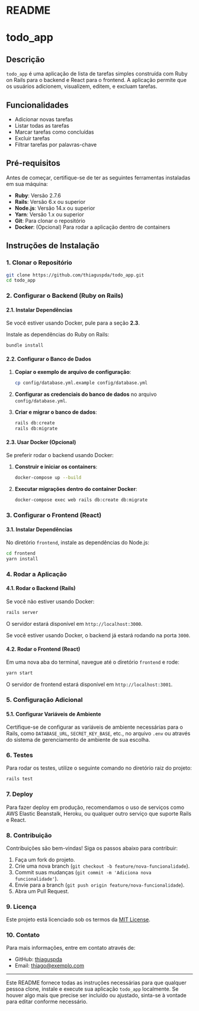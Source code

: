 # README

# todo_app

## Descrição

`todo_app` é uma aplicação de lista de tarefas simples construída com Ruby on Rails para o backend e React para o frontend. A aplicação permite que os usuários adicionem, visualizem, editem, e excluam tarefas. 

## Funcionalidades

- Adicionar novas tarefas
- Listar todas as tarefas
- Marcar tarefas como concluídas
- Excluir tarefas
- Filtrar tarefas por palavras-chave

## Pré-requisitos

Antes de começar, certifique-se de ter as seguintes ferramentas instaladas em sua máquina:

- **Ruby**: Versão 2.7.6
- **Rails**: Versão 6.x ou superior
- **Node.js**: Versão 14.x ou superior
- **Yarn**: Versão 1.x ou superior
- **Git**: Para clonar o repositório
- **Docker**: (Opcional) Para rodar a aplicação dentro de containers

## Instruções de Instalação

### 1. Clonar o Repositório

```bash
git clone https://github.com/thiaguspda/todo_app.git
cd todo_app
```

### 2. Configurar o Backend (Ruby on Rails)

#### 2.1. Instalar Dependências

Se você estiver usando Docker, pule para a seção **2.3**.

Instale as dependências do Ruby on Rails:

```bash
bundle install
```

#### 2.2. Configurar o Banco de Dados

1. **Copiar o exemplo de arquivo de configuração**:

   ```bash
   cp config/database.yml.example config/database.yml
   ```

2. **Configurar as credenciais do banco de dados** no arquivo `config/database.yml`.

3. **Criar e migrar o banco de dados**:

   ```bash
   rails db:create
   rails db:migrate
   ```

#### 2.3. Usar Docker (Opcional)

Se preferir rodar o backend usando Docker:

1. **Construir e iniciar os containers**:

   ```bash
   docker-compose up --build
   ```

2. **Executar migrações dentro do container Docker**:

   ```bash
   docker-compose exec web rails db:create db:migrate
   ```

### 3. Configurar o Frontend (React)

#### 3.1. Instalar Dependências

No diretório `frontend`, instale as dependências do Node.js:

```bash
cd frontend
yarn install
```

### 4. Rodar a Aplicação

#### 4.1. Rodar o Backend (Rails)

Se você não estiver usando Docker:

```bash
rails server
```

O servidor estará disponível em `http://localhost:3000`.

Se você estiver usando Docker, o backend já estará rodando na porta `3000`.

#### 4.2. Rodar o Frontend (React)

Em uma nova aba do terminal, navegue até o diretório `frontend` e rode:

```bash
yarn start
```

O servidor de frontend estará disponível em `http://localhost:3001`.

### 5. Configuração Adicional

#### 5.1. Configurar Variáveis de Ambiente

Certifique-se de configurar as variáveis de ambiente necessárias para o Rails, como `DATABASE_URL`, `SECRET_KEY_BASE`, etc., no arquivo `.env` ou através do sistema de gerenciamento de ambiente de sua escolha.

### 6. Testes

Para rodar os testes, utilize o seguinte comando no diretório raiz do projeto:

```bash
rails test
```

### 7. Deploy

Para fazer deploy em produção, recomendamos o uso de serviços como AWS Elastic Beanstalk, Heroku, ou qualquer outro serviço que suporte Rails e React.

### 8. Contribuição

Contribuições são bem-vindas! Siga os passos abaixo para contribuir:

1. Faça um fork do projeto.
2. Crie uma nova branch (`git checkout -b feature/nova-funcionalidade`).
3. Commit suas mudanças (`git commit -m 'Adiciona nova funcionalidade'`).
4. Envie para a branch (`git push origin feature/nova-funcionalidade`).
5. Abra um Pull Request.

### 9. Licença

Este projeto está licenciado sob os termos da [MIT License](LICENSE).

### 10. Contato

Para mais informações, entre em contato através de:

- GitHub: [thiaguspda](https://github.com/thiaguspda)
- Email: thiago@exemplo.com

---

Este README fornece todas as instruções necessárias para que qualquer pessoa clone, instale e execute sua aplicação `todo_app` localmente. Se houver algo mais que precise ser incluído ou ajustado, sinta-se à vontade para editar conforme necessário.
